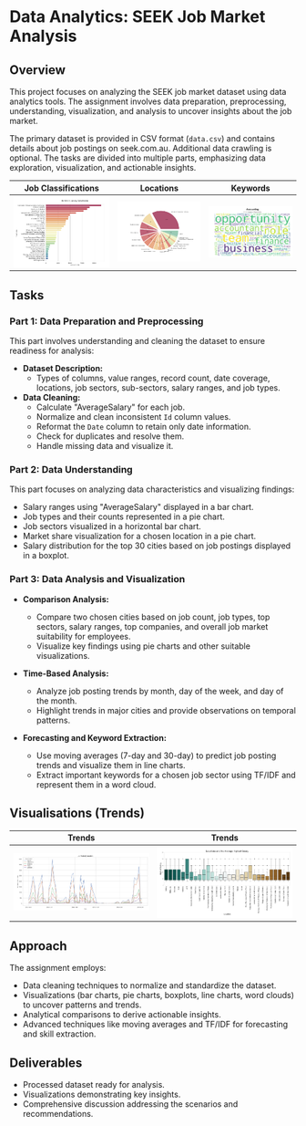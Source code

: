
# Data Analytics: SEEK Job Market Analysis

## Overview
This project focuses on analyzing the SEEK job market dataset using data analytics tools. The assignment involves data preparation, preprocessing, understanding, visualization, and analysis to uncover insights about the job market.

The primary dataset is provided in CSV format (`data.csv`) and contains details about job postings on seek.com.au. Additional data crawling is optional. The tasks are divided into multiple parts, emphasizing data exploration, visualization, and actionable insights.

| Job Classifications                                          | Locations                                            | Keywords                                              |
|--------------------------------------------------------|-------------------------------------------------------------|-------------------------------------------------------------|
| <img src="images/classifications.png" width="300" alt="Login" /> | <img src="images/market.png" width="300" alt="Teacher" /> | <img src="images/keywords.png" width="300" alt="Another" /> |

## Tasks

### Part 1: Data Preparation and Preprocessing
This part involves understanding and cleaning the dataset to ensure readiness for analysis:
- **Dataset Description:**
  - Types of columns, value ranges, record count, date coverage, locations, job sectors, sub-sectors, salary ranges, and job types.
- **Data Cleaning:**
  - Calculate "AverageSalary" for each job.
  - Normalize and clean inconsistent `Id` column values.
  - Reformat the `Date` column to retain only date information.
  - Check for duplicates and resolve them.
  - Handle missing data and visualize it.

### Part 2: Data Understanding
This part focuses on analyzing data characteristics and visualizing findings:
- Salary ranges using "AverageSalary" displayed in a bar chart.
- Job types and their counts represented in a pie chart.
- Job sectors visualized in a horizontal bar chart.
- Market share visualization for a chosen location in a pie chart.
- Salary distribution for the top 30 cities based on job postings displayed in a boxplot.

### Part 3: Data Analysis and Visualization
- **Comparison Analysis:**
  - Compare two chosen cities based on job count, job types, top sectors, salary ranges, top companies, and overall job market suitability for employees.
  - Visualize key findings using pie charts and other suitable visualizations.

- **Time-Based Analysis:**
  - Analyze job posting trends by month, day of the week, and day of the month.
  - Highlight trends in major cities and provide observations on temporal patterns.

- **Forecasting and Keyword Extraction:**
  - Use moving averages (7-day and 30-day) to predict job posting trends and visualize them in line charts.
  - Extract important keywords for a chosen job sector using TF/IDF and represent them in a word cloud.

## Visualisations (Trends)

| Trends                      | Trends                     |
|-----------------------------------|-------------------------------------|
| <img src="images/trend1.png" width="500"/> | <img src="images/salary.png" width="500"/> |

## Approach
The assignment employs:
- Data cleaning techniques to normalize and standardize the dataset.
- Visualizations (bar charts, pie charts, boxplots, line charts, word clouds) to uncover patterns and trends.
- Analytical comparisons to derive actionable insights.
- Advanced techniques like moving averages and TF/IDF for forecasting and skill extraction.

## Deliverables
- Processed dataset ready for analysis.
- Visualizations demonstrating key insights.
- Comprehensive discussion addressing the scenarios and recommendations.
